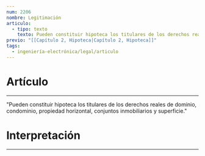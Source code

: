 ```yaml
---
num: 2206
nombre: Legitimación
articulo:
  - tipo: texto
    texto: Pueden constituir hipoteca los titulares de los derechos reales de dominio, condominio, propiedad horizontal, conjuntos inmobiliarios y superficie.
previo: "[[Capítulo 2, Hipoteca|Capítulo 2, Hipoteca]]"
tags:
  - ingeniería-electrónica/legal/articulo
---
```

# Artículo
---
"Pueden constituir hipoteca los titulares de los derechos reales de dominio, condominio, propiedad horizontal, conjuntos inmobiliarios y superficie."

# Interpretación
---
